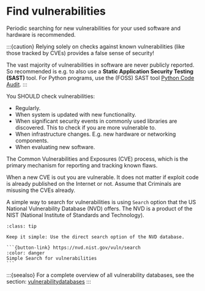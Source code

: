 # Find vulnerabilities 

Periodic searching for new vulnerabilities for your used software and hardware is recommended. 

:::{caution} 
Relying solely on checks against known vulnerabilities (like those tracked by CVEs) provides a false sense of security!

The vast majority of vulnerabilities in software are never publicly reported. So recommended is e.g. to also use a **Static Application Security Testing (SAST)** tool. For Python programs, use the (FOSS) SAST tool [Python Code Audit](https://nocomplexity.com/codeaudit/).
:::

You SHOULD check vulnerabilities: 
* Regularly.
* When system is updated with new functionality.
* When significant security events in commonly used libraries are discovered. This to check if you are more vulnerable to.
* When infrastructure changes. E.g. new hardware or networking components.
* When evaluating new software. 



The Common Vulnerabilities and Exposures (CVE) process, which is the primary mechanism for reporting and tracking known flaws.

When a new CVE is out you are vulnerable. It does not matter if exploit code is already published on the Internet or not. Assume that Criminals are misusing the CVEs already.

A simple way to search for vulnerabilities is using `Search` option that the US National Vulnerability Database (NVD) offers. The NVD is a product of the NIST (National Institute of Standards and Technology).




````{admonition} Simple Vulnerabilities Search
:class: tip

Keep it simple: Use the direct search option of the NVD database.

```{button-link} https://nvd.nist.gov/vuln/search
:color: danger
Simple Search for vulnerabilities
```

````

:::{seealso} 
For a complete overview of all vulnerability databases, see the section:
[vulnerabilitydatabases](/references/vulnerabilitydatabases)
:::

